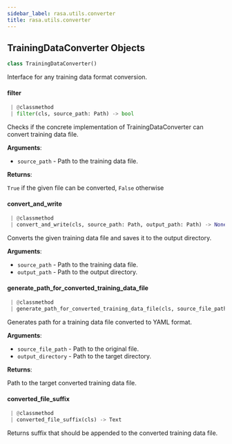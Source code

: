 ```yaml
---
sidebar_label: rasa.utils.converter
title: rasa.utils.converter
---
```


## TrainingDataConverter Objects

```python
class TrainingDataConverter()
```

Interface for any training data format conversion.

#### filter

```python
 | @classmethod
 | filter(cls, source_path: Path) -> bool
```

Checks if the concrete implementation of TrainingDataConverter can convert
training data file.

**Arguments**:

- `source_path` - Path to the training data file.
  

**Returns**:

  `True` if the given file can be converted, `False` otherwise

#### convert\_and\_write

```python
 | @classmethod
 | convert_and_write(cls, source_path: Path, output_path: Path) -> None
```

Converts the given training data file and saves it to the output directory.

**Arguments**:

- `source_path` - Path to the training data file.
- `output_path` - Path to the output directory.

#### generate\_path\_for\_converted\_training\_data\_file

```python
 | @classmethod
 | generate_path_for_converted_training_data_file(cls, source_file_path: Path, output_directory: Path) -> Path
```

Generates path for a training data file converted to YAML format.

**Arguments**:

- `source_file_path` - Path to the original file.
- `output_directory` - Path to the target directory.
  

**Returns**:

  Path to the target converted training data file.

#### converted\_file\_suffix

```python
 | @classmethod
 | converted_file_suffix(cls) -> Text
```

Returns suffix that should be appended to the converted training data file.

